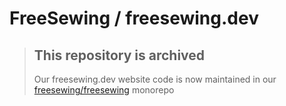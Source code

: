 # FreeSewing / freesewing.dev

> ## This repository is archived
>
> Our freesewing.dev website code is now maintained in our [freesewing/freesewing][1] monorepo

[1]: https://github.com/freesewing/freesewing
